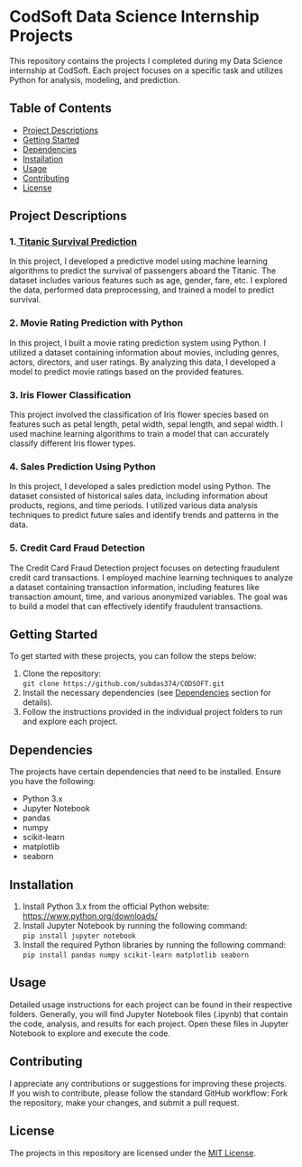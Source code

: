 <h1>CodSoft Data Science Internship Projects</h1>

<p>This repository contains the projects I completed during my Data Science internship at CodSoft. Each project focuses on a specific task and utilizes Python for analysis, modeling, and prediction.</p>

<h2>Table of Contents</h2>
<ul>
  <li><a href="#project-descriptions">Project Descriptions</a></li>
  <li><a href="#getting-started">Getting Started</a></li>
  <li><a href="#dependencies">Dependencies</a></li>
  <li><a href="#installation">Installation</a></li>
  <li><a href="#usage">Usage</a></li>
  <li><a href="#contributing">Contributing</a></li>
  <li><a href="#license">License</a></li>
</ul>

<h2 id="project-descriptions">Project Descriptions</h2>

<h3>1.<a href="https://github.com/subdas374/CODSOFT/tree/main/Titanic_Survival_Prediction"> Titanic Survival Prediction</a></h3>
<p>In this project, I developed a predictive model using machine learning algorithms to predict the survival of passengers aboard the Titanic. The dataset includes various features such as age, gender, fare, etc. I explored the data, performed data preprocessing, and trained a model to predict survival.</p>

<h3>2. Movie Rating Prediction with Python</h3>
<p>In this project, I built a movie rating prediction system using Python. I utilized a dataset containing information about movies, including genres, actors, directors, and user ratings. By analyzing this data, I developed a model to predict movie ratings based on the provided features.</p>

<h3>3. Iris Flower Classification</h3>
<p>This project involved the classification of Iris flower species based on features such as petal length, petal width, sepal length, and sepal width. I used machine learning algorithms to train a model that can accurately classify different Iris flower types.</p>

<h3>4. Sales Prediction Using Python</h3>
<p>In this project, I developed a sales prediction model using Python. The dataset consisted of historical sales data, including information about products, regions, and time periods. I utilized various data analysis techniques to predict future sales and identify trends and patterns in the data.</p>

<h3>5. Credit Card Fraud Detection</h3>
<p>The Credit Card Fraud Detection project focuses on detecting fraudulent credit card transactions. I employed machine learning techniques to analyze a dataset containing transaction information, including features like transaction amount, time, and various anonymized variables. The goal was to build a model that can effectively identify fraudulent transactions.</p>

<h2 id="getting-started">Getting Started</h2>
<p>To get started with these projects, you can follow the steps below:</p>

<ol>
  <li>Clone the repository:<br>
  <code>git clone https://github.com/subdas374/CODSOFT.git</code></li>
  
  <li>Install the necessary dependencies (see <a href="#dependencies">Dependencies</a> section for details).</li>
  
  <li>Follow the instructions provided in the individual project folders to run and explore each project.</li>
</ol>

<h2 id="dependencies">Dependencies</h2>
<p>The projects have certain dependencies that need to be installed. Ensure you have the following:</p>

<ul>
  <li>Python 3.x</li>
  <li>Jupyter Notebook</li>
  <li>pandas</li>
  <li>numpy</li>
  <li>scikit-learn</li>
  <li>matplotlib</li>
  <li>seaborn</li>
</ul>

<h2 id="installation">Installation</h2>
<ol>
  <li>Install Python 3.x from the official Python website: <a href="https://www.python.org/downloads/">https://www.python.org/downloads/</a></li>
  
  <li>Install Jupyter Notebook by running the following command:<br>
  <code>pip install jupyter notebook</code></li>
  
  <li>Install the required Python libraries by running the following command:<br>
  <code>pip install pandas numpy scikit-learn matplotlib seaborn</code></li>
</ol>

<h2 id="usage">Usage</h2>
<p>Detailed usage instructions for each project can be found in their respective folders. Generally, you will find Jupyter Notebook files (.ipynb) that contain the code, analysis, and results for each project. Open these files in Jupyter Notebook to explore and execute the code.</p>

<h2 id="contributing">Contributing</h2>
<p>I appreciate any contributions or suggestions for improving these projects. If you wish to contribute, please follow the standard GitHub workflow: Fork the repository, make your changes, and submit a pull request.</p>

<h2 id="license">License</h2>
<p>The projects in this repository are licensed under the <a href="LICENSE">MIT License</a>.</p>
